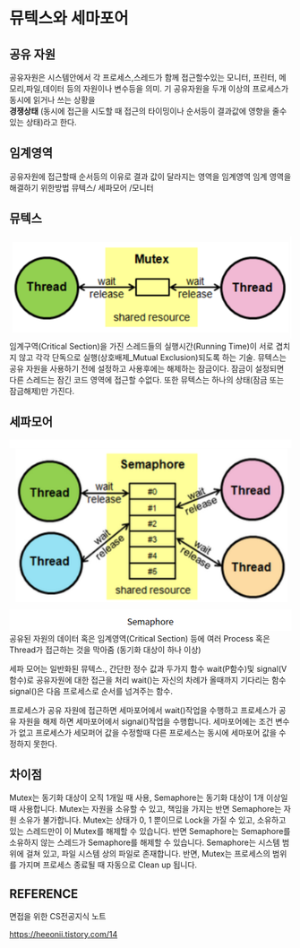 # 뮤텍스와 세마포어

## 공유 자원 
공유자원은 시스템안에서 각 프로세스,스레드가 함께 접근할수있는 모니터, 프린터, 메모리,파일,데이터 등의 자원이나 변수등을 의미. 
기 공유자원을 두개 이상의 프로세스가 동시에 읽거나 쓰는 상황을   
**경쟁상태** (동시에 접근을 시도할 때  접근의 타이밍이나 순서등이 결과값에 영향을 줄수 있는 상태)라고 한다. 

## 임계영역
공유자원에 접근할때 순서등의 이유로 결과 값이 달라지는 영역을 임계영역 
임계 영역을 해결하기 위한방법 뮤텍스/ 세파모어 /모니터 

## 뮤텍스
![Alt text](image.png)
임계구역(Critical Section)을 가진 스레드들의 실행시간(Running Time)이 서로 겹치지 않고 각각 단독으로 실행(상호배제_Mutual Exclusion)되도록 하는 기술.
뮤텍스는 공유 자원을 사용하기 전에 설정하고 사용후에는 해제하는 잠금이다. 
잠금이 설정되면 다른 스레드는 잠긴 코드 영역에 접근할 수없다. 또한 뮤텍스는 하나의 상태(잠금 또는 잠금해제)만 가진다.

## 세파모어 
![Alt text](image-1.png)  
공유된 자원의 데이터 혹은 임계영역(Critical Section) 등에 여러 Process 혹은 Thread가 접근하는 것을 막아줌 (동기화 대상이 하나 이상)

세파 모어는 일반화된 뮤텍스., 간단한 정수 값과 두가지 함수 wait(P함수)및 signal(V함수)로 공유자원에 대한 접근을 처리 
wait()는 자신의 차례가 올때까지 기다리는 함수 signal()은 다음 프로세스로 순서를 넘겨주는 함수. 

프로세스가 공유 자원에 접근하면 세마포어에서 wait()작업을 수행하고 프로세스가 공유 자원을 해제 하면 세마포어에서 signal()작업을 수행합니다. 세마포어에는 조건 변수가 없고 프로세스가 세모퍼어 값을 수정할때 다른 프로세스는 동시에 세마포어 값을 수정하지 못한다. 


## 차이점
Mutex는 동기화 대상이 오직 1개일 때 사용, Semaphore는 동기화 대상이 1개 이상일 때 사용합니다. 
  Mutex는 자원을 소유할 수 있고, 책임을 가지는 반면 Semaphore는 자원 소유가 불가합니다. 
  Mutex는 상태가 0, 1 뿐이므로 Lock을 가질 수 있고, 소유하고 있는 스레드만이 이 Mutex를 해제할 수 있습니다. 반면 Semaphore는 Semaphore를 소유하지 않는 스레드가 Semaphore를 해제할 수 있습니다. 
  Semaphore는 시스템 범위에 걸쳐 있고, 파일 시스템 상의 파일로 존재합니다. 반면, Mutex는 프로세스의 범위를 가지며 프로세스 종료될 때 자동으로 Clean up 됩니다.

## REFERENCE
면접을 위한 CS전공지식 노트 

https://heeonii.tistory.com/14